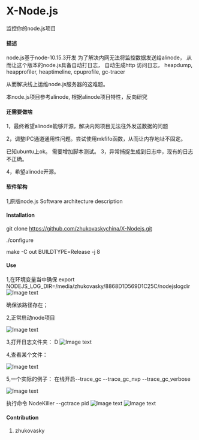 # X-Node.js 

监控你的node.js项目

#### 描述
node.js基于node-10.15.3开发
为了解决内网无法将监控数据发送给alinode，
从而让这个版本的node.js具备自动打日志，
自动生成http 访问日志，
heapdump,
heapprofiler,
heaptimeline,
cpuprofile,
gc-tracer

从而解决线上运维node.js服务器的这难题。

本node.js项目参考alinode,
根据alinode项目特性，反向研究

#### 还需要做啥

1，最终希望alinode能够开源，解决内网项目无法往外发送数据的问题

2，调整IPC通道通用性问题。尝试使用mkfifo函数，从而让内存地址不固定。

已知ubuntu上ok。
需要增加脚本测试。
3，异常捕捉生成到日志中，现有的日志不正确。

4，希望alinode开源。
#### 软件架构
1,原版node.js
Software architecture description

#### Installation

git clone https://github.com/zhukovaskychina/X-Nodejs.git

./configure
 
make -C out BUILDTYPE=Release -j 8

#### Use
1,在环境变量当中确保
export NODEJS_LOG_DIR=/media/zhukovasky/8868D1D569D1C25C/nodejslogdir
![Image text](https://github.com/zhukovaskychina/X-Nodejs/blob/master/img/env.png)

确保该路径存在；
 
2,正常启动node项目

![Image text](https://github.com/zhukovaskychina/X-Nodejs/blob/master/img/PM2.png)

3,打开日志文件夹：
D
![Image text](https://github.com/zhukovaskychina/X-Nodejs/blob/master/img/files.png)

4,查看某个文件：

![Image text](https://github.com/zhukovaskychina/X-Nodejs/blob/master/img/http.png)

5,一个实际的例子：
在线开启--trace_gc --trace_gc_nvp --trace_gc_verbose

![Image text](https://github.com/zhukovaskychina/X-Nodejs/blob/master/img/pm2-system.png)

执行命令
NodeKiller --gctrace pid
![Image text](https://github.com/zhukovaskychina/X-Nodejs/blob/master/img/NodeKiller.png)
![Image text](https://github.com/zhukovaskychina/X-Nodejs/blob/master/img/node-killer.png)

#### Contribution

1. zhukovasky 
